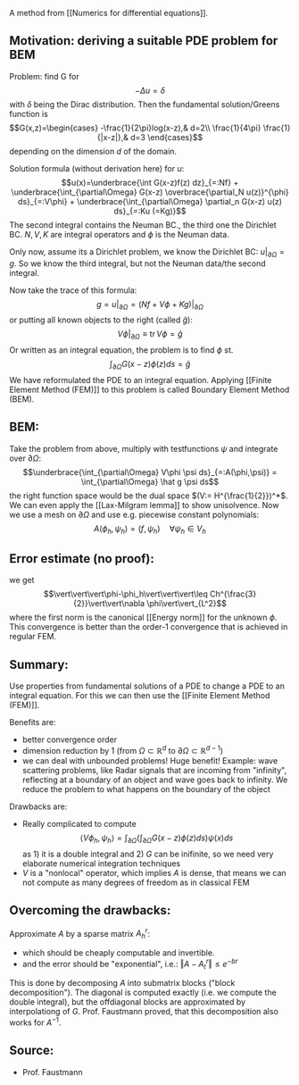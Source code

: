 A method from [[Numerics for differential equations]]. 


## Motivation: deriving a suitable PDE problem for BEM
Problem: find G for
$$-\Delta u=\delta$$
with $\delta$ being the Dirac distribution. Then the fundamental solution/Greens function is
$$G(x,z)=\begin{cases}
-\frac{1}{2\pi}log(x-z),& d=2\\
\frac{1}{4\pi} \frac{1}{|x-z|},& d=3
\end{cases}$$
depending on the dimension $d$ of the domain.

Solution formula (without derivation here) for $u$:
$$u(x)=\underbrace{\int G(x-z)f(z) dz}_{=:Nf} + \underbrace{\int_{\partial\Omega} G(x-z) \overbrace{\partial_N u(z)}^{\phi} ds}_{=:V\phi} + \underbrace{\int_{\partial\Omega} \partial_n G(x-z) u(z) ds}_{=:Ku (=Kg)}$$
The second integral contains the Neuman BC., the third one the Dirichlet BC.
$N,V,K$ are integral operators and $\phi$ is the Neuman data.

Only now, assume its a Dirichlet problem, we know the Dirichlet BC: $u\vert_{\partial\Omega} = g$. So we know the third integral, but not the Neuman data/the second integral.

Now take the trace of this formula:
$$g=u\vert_{\partial\Omega} = \left(Nf+V\phi+Kg\right)\vert_{\partial\Omega}$$
or putting all known objects to the right (called $\hat g$):
$$V\phi\vert_{\partial\Omega}\equiv\operatorname{tr} V\phi = \hat g$$
Or written as an integral equation, the problem is to find $\phi$ st.
$$\int_{\partial\Omega} G(x-z)\phi(z)ds = \hat g$$
We have reformulated the PDE to an integral equation. Applying [[Finite Element Method (FEM)]] to this problem is called Boundary Element Method (BEM).


## BEM:
Take the problem from above, multiply with testfunctions $\psi$ and integrate over ${\partial\Omega}$:
$$\underbrace{\int_{\partial\Omega} V\phi \psi ds}_{=:A(\phi,\psi)} = \int_{\partial\Omega} \hat g \psi ds$$
the right function space would be the dual space $(V:= H^{\frac{1}{2}})^*$. We can even apply the [[Lax-Milgram lemma]] to show unisolvence.
Now we use a mesh on ${\partial\Omega}$ and use e.g. piecewise constant polynomials:
$$A(\phi_h,\psi_h) = (f,\psi_h)\quad \forall \psi_h\in V_h$$


## Error estimate (no proof):
we get
$$\vert\vert\vert\phi-\phi_h\vert\vert\vert\leq Ch^{\frac{3}{2}}\vert\vert\nabla \phi\vert\vert_{L^2}$$
where the first norm is the canonical [[Energy norm]] for the unknown $\phi$. This convergence is better than the order-1 convergence that is achieved in regular FEM.


## Summary:
Use properties from fundamental solutions of a PDE to change a PDE to an integral equation.
For this we can then use the [[Finite Element Method (FEM)]].

Benefits are:
+ better convergence order
+ dimension reduction by 1 (from $\Omega\subset\mathbb{R}^d$ to $\partial\Omega\subset\mathbb{R}^{d-1}$)
+ we can deal with unbounded problems! Huge benefit! Example: wave scattering problems, like Radar signals that are incoming from "infinity", reflecting at a boundary of an object and wave goes back to infinity. We reduce the problem to what happens on the boundary of the object

Drawbacks are:
- Really complicated to compute $$\left\langle V\phi_h,\psi_h \right\rangle=\int_{\partial\Omega} \left(\int_{\partial\Omega} G(x-z)\phi(z)ds \right) \psi(x)ds$$ as 1) it is a double integral and 2) $G$ can be inifinite, so we need very elaborate numerical integration techniques
- $V$ is a "nonlocal" operator, which implies $A$ is dense, that means we can not compute as many degrees of freedom as in classical FEM


## Overcoming the drawbacks:
Approximate $A$ by a sparse matrix $A_h^r$:
- which should be cheaply computable and invertible.
- and the error should be "exponential", i.e.: $\Vert A-A_t^r\Vert \leq e^{-br}$

This is done by decomposing $A$ into submatrix blocks ("block decomposition"). The diagonal is computed exactly (i.e. we compute the double integral), but the offdiagonal blocks are approximated by interpolationg of $G$. Prof. Faustmann proved, that this decomposition also works for $A^{-1}$.


## Source:
- Prof. Faustmann
